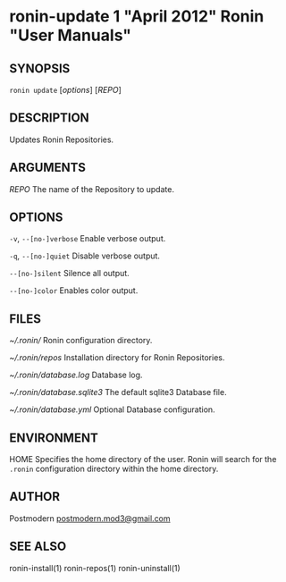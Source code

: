 # ronin-update 1 "April 2012" Ronin "User Manuals"

## SYNOPSIS

`ronin update` [*options*] [*REPO*]

## DESCRIPTION

Updates Ronin Repositories.

## ARGUMENTS

*REPO*
  The name of the Repository to update.

## OPTIONS

`-v`, `--[no-]verbose`
  Enable verbose output.

`-q`, `--[no-]quiet`
  Disable verbose output.

`--[no-]silent`
  Silence all output.

`--[no-]color`
  Enables color output.

## FILES

*~/.ronin/*
  Ronin configuration directory.

*~/.ronin/repos*
  Installation directory for Ronin Repositories.

*~/.ronin/database.log*
  Database log.

*~/.ronin/database.sqlite3*
  The default sqlite3 Database file.

*~/.ronin/database.yml*
  Optional Database configuration.

## ENVIRONMENT

HOME
  Specifies the home directory of the user. Ronin will search for the `.ronin`
  configuration directory within the home directory.

## AUTHOR

Postmodern <postmodern.mod3@gmail.com>

## SEE ALSO

ronin-install(1) ronin-repos(1) ronin-uninstall(1)
